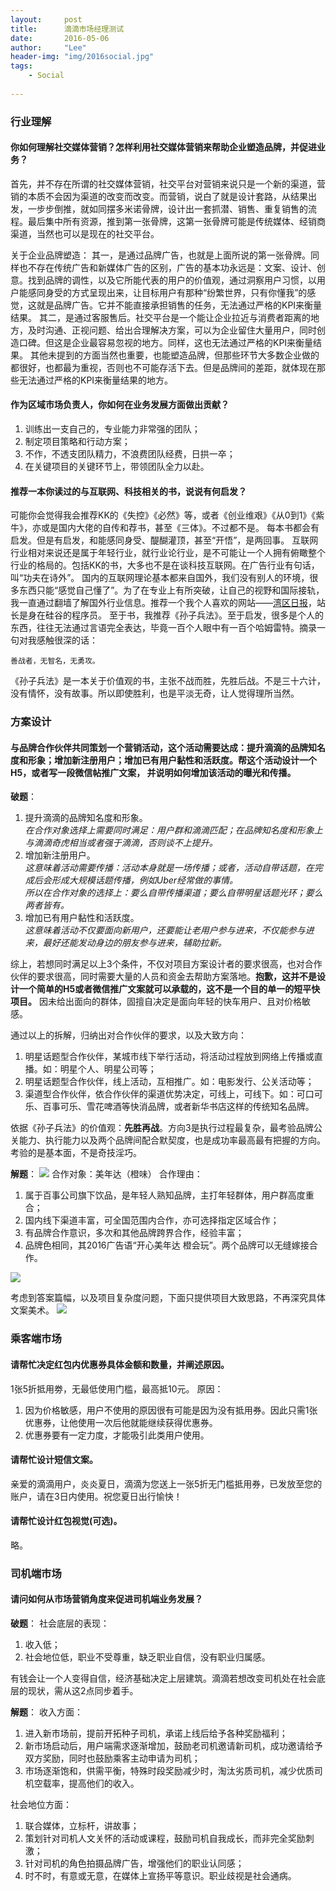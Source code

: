 ```yaml
---
layout:     post
title:      滴滴市场经理测试
date:       2016-05-06
author:     "Lee"
header-img: "img/2016social.jpg"
tags:
    - Social
    
---
```


### 行业理解

#### 你如何理解社交媒体营销？怎样利用社交媒体营销来帮助企业塑造品牌，并促进业务？

首先，并不存在所谓的社交媒体营销，社交平台对营销来说只是一个新的渠道，营销的本质不会因为渠道的改变而改变。而营销，说白了就是设计套路，从结果出发，一步步倒推，就如同摆多米诺骨牌，设计出一套抓潜、销售、重复销售的流程。最后集中所有资源，推到第一张骨牌，这第一张骨牌可能是传统媒体、经销商渠道，当然也可以是现在的社交平台。

关于企业品牌塑造：
其一，是通过品牌广告，也就是上面所说的第一张骨牌。同样也不存在传统广告和新媒体广告的区别，广告的基本功永远是：文案、设计、创意。找到品牌的调性，以及它所能代表的用户的价值观，通过洞察用户习惯，以用户能感同身受的方式呈现出来，让目标用户有那种“纷繁世界，只有你懂我”的感觉，这就是品牌广告。它并不能直接承担销售的任务，无法通过严格的KPI来衡量结果。
其二，是通过客服售后。社交平台是一个能让企业拉近与消费者距离的地方，及时沟通、正视问题、给出合理解决方案，可以为企业留住大量用户，同时创造口碑。但这是企业最容易忽视的地方。同样，这也无法通过严格的KPI来衡量结果。
其他未提到的方面当然也重要，也能塑造品牌，但那些环节大多数企业做的都很好，也都最为重视，否则也不可能存活下去。但是品牌间的差距，就体现在那些无法通过严格的KPI来衡量结果的地方。

#### 作为区域市场负责人，你如何在业务发展方面做出贡献？
1. 训练出一支自己的，专业能力非常强的团队；
2. 制定项目策略和行动方案；
3. 不作，不透支团队精力，不浪费团队经费，日拱一卒；
4. 在关键项目的关键环节上，带领团队全力以赴。

#### 推荐一本你读过的与互联网、科技相关的书，说说有何启发？
可能你会觉得我会推荐KK的《失控》《必然》等，或者《创业维艰》《从0到1》《紫牛》，亦或是国内大佬的自传和荐书，甚至《三体》。不过都不是。
每本书都会有启发。但是有启发，和能感同身受、醍醐灌顶，甚至“开悟”，是两回事。
互联网行业相对来说还是属于年轻行业，就行业论行业，是不可能让一个人拥有俯瞰整个行业的格局的。包括KK的书，大多也不是在谈科技互联网。在广告行业有句话，叫“功夫在诗外”。
国内的互联网理论基本都来自国外，我们没有别人的环境，很多东西只能“感觉自己懂了”。为了在专业上有所突破，让自己的视野和国际接轨，我一直通过翻墙了解国外行业信息。推荐一个我个人喜欢的网站——[湾区日报](https://wanqu.co/)，站长是身在硅谷的程序员。
至于书，我推荐《孙子兵法》。至于启发，很多是个人的东西，往往无法通过言语完全表达，毕竟一百个人眼中有一百个哈姆雷特。摘录一句对我感触很深的话：
```
善战者，无智名，无勇攻。
```
《孙子兵法》是一本关于价值观的书，主张不战而胜，先胜后战。不是三十六计，没有情怀，没有故事。所以即使胜利，也是平淡无奇，让人觉得理所当然。

### 方案设计

#### 与品牌合作伙伴共同策划一个营销活动，这个活动需要达成：提升滴滴的品牌知名度和形象；增加新注册用户；增加已有用户黏性和活跃度。帮这个活动设计一个H5，或者写一段微信帖推广文案， 并说明如何增加该活动的曝光和传播。

**破题**：
1. 提升滴滴的品牌知名度和形象。  
*在合作对象选择上需要同时满足：用户群和滴滴匹配；在品牌知名度和形象上与滴滴奇虎相当或者强于滴滴，否则谈不上提升。*
2. 增加新注册用户。  
*这意味着活动需要传播：活动本身就是一场传播；或者，活动自带话题，在完成后会形成大规模话题传播，例如Uber经常做的事情。  
所以在合作对象的选择上：要么自带传播渠道；要么自带明星话题光环；要么两者皆有。*
3. 增加已有用户黏性和活跃度。  
*这意味着活动不仅要面向新用户，还要能让老用户参与进来，不仅能参与进来，最好还能发动身边的朋友参与进来，辅助拉新。*

综上，若想同时满足以上3个条件，不仅对项目方案设计者的要求很高，也对合作伙伴的要求很高，同时需要大量的人员和资金去帮助方案落地。**抱歉，这并不是设计一个简单的H5或者微信推广文案就可以承载的，这不是一个目的单一的短平快项目。** 因未给出面向的群体，固擅自决定是面向年轻的快车用户、且对价格敏感。

通过以上的拆解，归纳出对合作伙伴的要求，以及大致方向：
1. 明星话题型合作伙伴，某城市线下举行活动，将活动过程放到网络上传播或直播。如：明星个人、明星公司等；
2. 明星话题型合作伙伴，线上活动，互相推广。如：电影发行、公关活动等；
3. 渠道型合作伙伴，依合作伙伴的渠道优势决定，可线上，可线下。如：可口可乐、百事可乐、雪花啤酒等快消品牌，或者新华书店这样的传统知名品牌。

依据《孙子兵法》的价值观：**先胜再战**。方向3是执行过程最复杂，最考验品牌公关能力、执行能力以及两个品牌间配合默契度，也是成功率最高最有把握的方向。考验的是基本面，不是奇技淫巧。

**解题**：
![](http://ww2.sinaimg.cn/large/a7456b5egw1f3t4lsugjwj20h803lweu.jpg)
合作对象：美年达（橙味）
合作理由：
1. 属于百事公司旗下饮品，是年轻人熟知品牌，主打年轻群体，用户群高度重合；
2. 国内线下渠道丰富，可全国范围内合作，亦可选择指定区域合作；
3. 有品牌合作意识，多次和其他品牌跨界合作，经验丰富；
4. 品牌色相同，其2016广告语“开心美年达 橙会玩”。两个品牌可以无缝嫁接合作。

![](http://ww4.sinaimg.cn/large/a7456b5egw1f3t53x6quoj20ei0cwq5e.jpg)

考虑到答案篇幅，以及项目复杂度问题，下面只提供项目大致思路，不再深究具体文案美术。
![](http://ww4.sinaimg.cn/large/a7456b5egw1f3t698baxnj21kw0fb762.jpg)

### 乘客端市场

#### 请帮忙决定红包内优惠券具体金额和数量，并阐述原因。

1张5折抵用劵，无最低使用门槛，最高抵10元。
原因：
1. 因为价格敏感，用户不使用的原因很有可能是因为没有抵用券。因此只需1张优惠券，让他使用一次后他就能继续获得优惠券。
2. 优惠券要有一定力度，才能吸引此类用户使用。

#### 请帮忙设计短信文案。

亲爱的滴滴用户，炎炎夏日，滴滴为您送上一张5折无门槛抵用券，已发放至您的账户，请在3日内使用。祝您夏日出行愉快！

#### 请帮忙设计红包视觉(可选)。

略。

### 司机端市场

#### 请问如何从市场营销角度来促进司机端业务发展？

**破题**：
社会底层的表现：
1. 收入低；
2. 社会地位低，职业不受尊重，缺乏职业自信，没有职业归属感。

有钱会让一个人变得自信，经济基础决定上层建筑。滴滴若想改变司机处在社会底层的现状，需从这2点同步着手。

**解题**：
收入方面：
1. 进入新市场前，提前开拓种子司机，承诺上线后给予各种奖励福利；
2. 新市场启动后，用户端需求逐渐增加，鼓励老司机邀请新司机，成功邀请给予双方奖励，同时也鼓励乘客主动申请为司机；
3. 市场逐渐饱和，供需平衡，特殊时段奖励减少时，淘汰劣质司机，减少优质司机空载率，提高他们的收入。

社会地位方面：
1. 联合媒体，立标杆，讲故事；
2. 策划针对司机人文关怀的活动或课程，鼓励司机自我成长，而非完全奖励刺激；
3. 针对司机的角色拍摄品牌广告，增强他们的职业认同感；
4. 时不时，有意或无意，在媒体上宣扬平等意识。职业歧视是社会通病。


